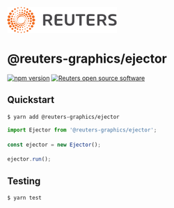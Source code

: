 ![](badge.svg)

# @reuters-graphics/ejector

[![npm version](https://badge.fury.io/js/%40reuters-graphics%2Fejector.svg)](https://badge.fury.io/js/%40reuters-graphics%2Fejector) [![Reuters open source software](https://badgen.net/badge/Reuters/open%20source/?color=ff8000)](https://github.com/reuters-graphics/)

## Quickstart

```
$ yarn add @reuters-graphics/ejector
```

```javascript
import Ejector from '@reuters-graphics/ejector';

const ejector = new Ejector();

ejector.run();
```


## Testing

```
$ yarn test
```
